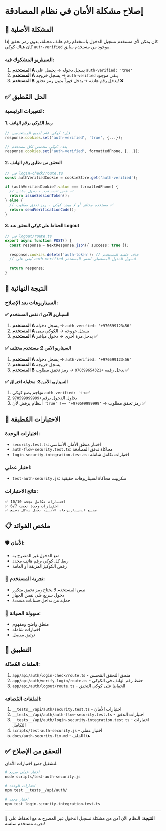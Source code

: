 # إصلاح مشكلة الأمان في نظام المصادقة

## 🚨 المشكلة الأصلية

كان يمكن لأي مستخدم تسجيل الدخول باستخدام رقم هاتف مختلف بدون رمز تحقق إذا كان هناك كوكي `auth-verified` موجود من مستخدم سابق.

### السيناريو المشكوك فيه:
1. **المستخدم A** يسجل دخوله → يحصل على `auth-verified: 'true'`
2. **المستخدم A** يسجل خروجه → `auth-verified` يبقى موجود
3. **المستخدم B** يدخل رقم هاتفه → يدخل فوراً بدون رمز تحقق! ❌

## ✅ الحل المُطبق

### التغييرات الرئيسية:

#### 1. ربط الكوكي برقم الهاتف
```typescript
// قبل: كوكي عام لجميع المستخدمين
response.cookies.set('auth-verified', 'true', {...});

// بعد: كوكي مخصص لكل مستخدم
response.cookies.set('auth-verified', formattedPhone, {...});
```

#### 2. التحقق من تطابق رقم الهاتف
```typescript
// في login-check/route.ts
const authVerifiedCookie = cookieStore.get('auth-verified');

if (authVerifiedCookie?.value === formattedPhone) {
  // نفس المستخدم - دخول مباشر ✅
  return issueSessionToken();
} else {
  // مستخدم مختلف أو لا يوجد كوكي - رمز تحقق مطلوب ✅
  return sendVerificationCode();
}
```

#### 3. الحفاظ على كوكي التحقق عند Logout
```typescript
// في logout/route.ts
export async function POST() {
  const response = NextResponse.json({ success: true });
  
  response.cookies.delete('auth-token'); // حذف جلسة المستخدم
  // نُبقي على auth-verified لتسهيل الدخول المستقبلي لنفس المستخدم
  
  return response;
}
```

## 🔐 النتيجة النهائية

### السيناريوهات بعد الإصلاح:

#### ✅ السيناريو الآمن 1: نفس المستخدم
1. **المستخدم A** يسجل دخوله → `auth-verified: '+970599123456'`
2. **المستخدم A** يسجل خروجه → الكوكي يبقى
3. **المستخدم A** يدخل مرة أخرى → دخول مباشر ✅

#### ✅ السيناريو الآمن 2: مستخدم مختلف
1. **المستخدم A** يسجل دخوله → `auth-verified: '+970599123456'`
2. **المستخدم A** يسجل خروجه
3. **المستخدم B** يدخل رقمه `+970599654321` → رمز تحقق مطلوب ✅

#### ✅ السيناريو الآمن 3: محاولة اختراق
1. مهاجم يضع كوكي `auth-verified: 'true'`
2. يحاول الدخول برقم `+970599999999`
3. النظام يرفض لأن `'true' !== '+970599999999'` → رمز تحقق مطلوب ✅

## 🧪 الاختبارات المُطبقة

### اختبارات الوحدة:
- `security.test.ts`: اختبار منطق الأمان الأساسي
- `auth-flow-security.test.ts`: محاكاة تدفق المصادقة
- `login-security-integration.test.ts`: اختبارات تكامل شاملة

### اختبار عملي:
- `test-auth-security.js`: سكريپت محاكاة لسيناريوهات حقيقية

### نتائج الاختبارات:
```
✅ 10/10 اختبارات تكامل نجحت
✅ 6/7 اختبارات وحدة نجحت  
✅ جميع السيناريوهات الأمنية تعمل بشكل صحيح
```

## 📋 ملخص الفوائد

### 🛡️ الأمان:
- منع الدخول غير المصرح به
- ربط كل كوكي برقم هاتف محدد
- رفض الكوكيز المزيفة أو العامة

### 🎯 تجربة المستخدم:
- نفس المستخدم لا يحتاج رمز تحقق متكرر
- دخول سريع على نفس الجهاز
- حماية من تداخل حسابات متعددة

### 🔧 سهولة الصيانة:
- منطق واضح ومفهوم
- اختبارات شاملة
- توثيق مفصل

## 🚀 التطبيق

### الملفات المُعدّلة:
1. `app/api/auth/login-check/route.ts` - منطق التحقق المُحسن
2. `app/api/auth/verify-login/route.ts` - حفظ رقم الهاتف في الكوكي
3. `app/api/auth/logout/route.ts` - الحفاظ على كوكي التحقق

### الملفات المُضافة:
1. `__tests__/api/auth/security.test.ts` - اختبارات الأمان
2. `__tests__/api/auth/auth-flow-security.test.ts` - اختبارات التدفق
3. `__tests__/api/auth/login-security-integration.test.ts` - اختبارات التكامل
4. `scripts/test-auth-security.js` - اختبار عملي
5. `docs/auth-security-fix.md` - هذا الملف

## ✅ التحقق من الإصلاح

لتشغيل جميع اختبارات الأمان:

```bash
# اختبار عملي سريع
node scripts/test-auth-security.js

# اختبارات الوحدة
npm test __tests__/api/auth/

# اختبار محدد
npm test login-security-integration.test.ts
```

---

**🎉 النتيجة:** النظام الآن آمن من مشكلة تسجيل الدخول غير المصرح به مع الحفاظ على تجربة مستخدم سلسة!